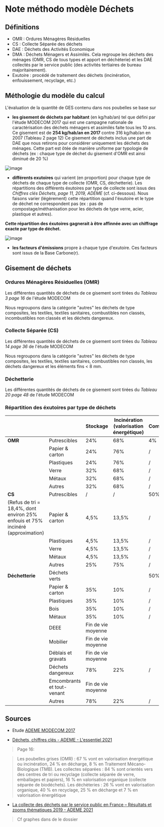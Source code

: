 # Note méthodo modèle Déchets

## Définitions
- OMR : Ordures Ménagères Résiduelles 
- CS : Collecte Séparée des déchets
- DAE : Déchets des Activités Economique
- DMA : Déchets Ménagers et Assimilés. Cela regroupe les déchets des ménages (OMR, CS de tous types et apport en déchèterie) et les DAE collectés par le service public (des activités tertiaires de bureau majoritairement). 
- Exutoire : procédé de traitement des déchets (incinération, enfouissement, recyclage, etc.)

## Méthologie du modèle du calcul

L'évaluation de la quantité de GES contenu dans nos poubelles se base sur 
- **les gisement de déchets par habitant** (en kg/hab/an) tel que défini par l'étude MODECOM 2017 qui est une campagne nationale de caractérisation des déchets ménagers et assimilés faite tous les 10 ans. Ce gisement est de **254 kg/hab/an en 2017** contre 316 kg/hab/an en 2007 (Tableau 2 page 12)
Ce gisement de déchets inclus une part de DAE que nous retirons pour considérer uniquement les déchets des ménages. Cette part est ôtée de manière uniforme par typologie de déchets (ex : chaque type de déchet du gisement d'OMR est ainsi diminué de 20 %)

![image](https://user-images.githubusercontent.com/66410914/179750570-12e3c12a-db7a-4bf1-a442-7e05f1a5492b.png)

- **différents exutoires** qui varient (en proportion) pour chaque type de déchets de chaque type de collecte (OMR, CS, déchetterie). Les répartitions des
différents éxutoires par type de collecte sont issus des _Chiffres clés Déchets, page 11, 2019, ADEME_ (cf. ci-dessous). Nous faisons varier (légèrement) cette répartition quand l'éxutoire et le type de déchet ne correspondent pas (ex : pas de compostage/méthanisation pour les déchets de type verre, acier, plastique et autres). 

**Cette répartition des éxutoires gagnerait à être affinnée avec un chiffrage exacte par type de déchet.**

![image](https://user-images.githubusercontent.com/66410914/179750690-14e18c49-9846-4f7c-98fb-37d1ef172022.png)

- **les facteurs d'émissions** propre à chaque type d'exutoire. Ces facteurs sont issus de la Base Carbone(r).

## Gisement de déchets

### Ordures Ménagères Résiduelles (OMR)
Les différentes quantités de déchets de ce gisement sont tirées du _Tableau 3 page 16_ de l'étude MODECOM

Nous regroupons dans la catégorie "autres" les déchets de type composites, les textiles, textiles sanitaires, combustibles non classés, incombustibles non classés et les déchets dangereux.

### Collecte Séparée (CS)
Les différentes quantités de déchets de ce gisement sont tirées du _Tableau 14 page 36_ de l'étude MODECOM

Nous regroupons dans la catégorie "autres" les déchets de type composites, les textiles, textiles sanitaires, combustibles non classés, les déchets dangereux et les éléments fins < 8 mm.

### Déchetterie
Les différentes quantités de déchets de ce gisement sont tirées du _Tableau 20 page 48_ de l'étude MODECOM

### Répartition des éxutoires par type de déchets

|                                                                                 |                            | Stockage           | Incinération (valorisation énergétique) | Compost | Méthanisation | Recylcage |
| ------------------------------------------------------------------------------- | -------------------------- | ------------------ | --------------------------------------- | ------- | ------------- | --------- |
| **OMR**                                                                         | Putrescibles               | 24%                | 68%                                     | 4%      | 4%            | /         |
|                                                                                 | Papier & carton            | 24%                | 76%                                     | /       | /             | /         |
|                                                                                 | Plastiques                 | 24%                | 76%                                     | /       | /             | /         |
|                                                                                 | Verre                      | 32%                | 68%                                     | /       | /             | /         |
|                                                                                 | Métaux                     | 32%                | 68%                                     | /       | /             | /         |
|                                                                                 | Autres                     | 32%                | 68%                                     | /       | /             | /         |
|**CS**                                                                           | Putrescibles               | /                  | /                                       | 50%     | 50%           | /         |
| (Refus de tri = 18,4%, dont environ 25% enfouis et 75% incinéré (approximation) | Papier & carton            | 4,5%               | 13,5%                                   | /       | /             | 82%       |
|                                                                                 | Plastiques                 | 4,5%               | 13,5%                                   | /       | /             | 82%       |
|                                                                                 | Verre                      | 4,5%               | 13,5%                                   | /       | /             | 82%       |
|                                                                                 | Métaux                     | 4,5%               | 13,5%                                   | /       | /             | 82%       |
|                                                                                 | Autres                     | 25%                | 75%                                     | /       | /             | /         |
| **Déchetterie**                                                                 | Déchets verts              |                    |                                         | 50%     | 50%           |           |
|                                                                                 | Papier & carton            | 35%                | 10%                                     | /       | /             | 55%       |
|                                                                                 | Plastiques                 | 35%                | 10%                                     | /       | /             | 55%       |
|                                                                                 | Bois                       | 35%                | 10%                                     | /       | /             | 55%       |
|                                                                                 | Métaux                     | 35%                | 10%                                     | /       | /             | 55%       |
|                                                                                 | DEEE                       | Fin de vie moyenne |                                         |         |               |
|                                                                                 | Mobilier                   | Fin de vie moyenne |                                         |         |               |
|                                                                                 | Déblais et gravats         | Fin de vie moyenne |                                         |         |               |
|                                                                                 | Déchets dangereux          | 78%                | 22%                                     | /       | /             | /         |
|                                                                                 | Emcombrants et tout-venant | Fin de vie moyenne |                                         |         |               |
|                                                                                 | Autres                     | 78%                | 22%                                     | /       | /             | /         |

## Sources

- Etude [ADEME MODECOM 2017](https://librairie.ademe.fr/dechets-economie-circulaire/4351-modecom-2017-campagne-nationale-de-caracterisation-des-dechets-menagers-et-assimiles.html)

- [Déchets, chiffres clés - ADEME - L'essentiel 2021](https://librairie.ademe.fr/cadic/6912/dechets-chiffres-cles-lessentiel-2021-011723.pdf)

> Page 16:

> Les poubelles grises (OMR) : 67 % vont en valorisation énergétique ou incinération, 24 % en décharge, 8 % en Traitement Mécano-Biologique (TMB).
> Les collectes séparées : 84 % sont orientés vers des centres de tri ou recyclage (collecte séparée de verre, emballages et papiers), 16 % en valorisation organique (collecte séparée de biodéchets).
> Les déchèteries : 26 % vont en valorisation organique, 40 % en recyclage, 25 % en décharge et 7 % en valorisation énergétique

- [La collecte des déchets par le service public en France – Résultats et zooms thématiques 2019 - ADEME 2021](https://librairie.ademe.fr/dechets-economie-circulaire/4804-la-collecte-des-dechets-par-le-service-public-en-france.html#/44-type_de_produit-format_electronique)

> Cf graphes dans de le dossier
